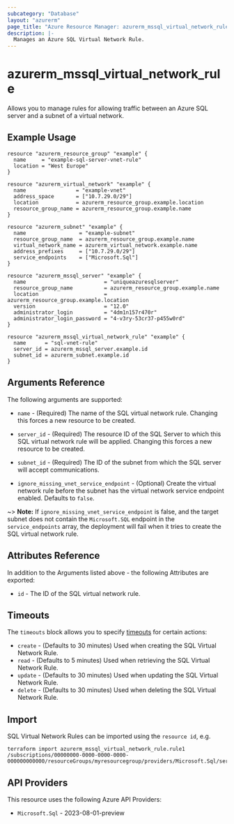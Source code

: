 ```yaml
---
subcategory: "Database"
layout: "azurerm"
page_title: "Azure Resource Manager: azurerm_mssql_virtual_network_rule"
description: |-
  Manages an Azure SQL Virtual Network Rule.
---
```


# azurerm_mssql_virtual_network_rule

Allows you to manage rules for allowing traffic between an Azure SQL server and a subnet of a virtual network.

## Example Usage

```hcl
resource "azurerm_resource_group" "example" {
  name     = "example-sql-server-vnet-rule"
  location = "West Europe"
}

resource "azurerm_virtual_network" "example" {
  name                = "example-vnet"
  address_space       = ["10.7.29.0/29"]
  location            = azurerm_resource_group.example.location
  resource_group_name = azurerm_resource_group.example.name
}

resource "azurerm_subnet" "example" {
  name                 = "example-subnet"
  resource_group_name  = azurerm_resource_group.example.name
  virtual_network_name = azurerm_virtual_network.example.name
  address_prefixes     = ["10.7.29.0/29"]
  service_endpoints    = ["Microsoft.Sql"]
}

resource "azurerm_mssql_server" "example" {
  name                         = "uniqueazuresqlserver"
  resource_group_name          = azurerm_resource_group.example.name
  location                     = azurerm_resource_group.example.location
  version                      = "12.0"
  administrator_login          = "4dm1n157r470r"
  administrator_login_password = "4-v3ry-53cr37-p455w0rd"
}

resource "azurerm_mssql_virtual_network_rule" "example" {
  name      = "sql-vnet-rule"
  server_id = azurerm_mssql_server.example.id
  subnet_id = azurerm_subnet.example.id
}
```

## Arguments Reference

The following arguments are supported:

* `name` - (Required) The name of the SQL virtual network rule. Changing this forces a new resource to be created.

* `server_id` - (Required) The resource ID of the SQL Server to which this SQL virtual network rule will be applied. Changing this forces a new resource to be created.

* `subnet_id` - (Required) The ID of the subnet from which the SQL server will accept communications.

* `ignore_missing_vnet_service_endpoint` - (Optional) Create the virtual network rule before the subnet has the virtual network service endpoint enabled. Defaults to `false`.

~> **Note:** If `ignore_missing_vnet_service_endpoint` is false, and the target subnet does not contain the `Microsoft.SQL` endpoint in the `service_endpoints` array, the deployment will fail when it tries to create the SQL virtual network rule.

## Attributes Reference

In addition to the Arguments listed above - the following Attributes are exported:

* `id` - The ID of the SQL virtual network rule.

## Timeouts

The `timeouts` block allows you to specify [timeouts](https://developer.hashicorp.com/terraform/language/resources/configure#define-operation-timeouts) for certain actions:

* `create` - (Defaults to 30 minutes) Used when creating the SQL Virtual Network Rule.
* `read` - (Defaults to 5 minutes) Used when retrieving the SQL Virtual Network Rule.
* `update` - (Defaults to 30 minutes) Used when updating the SQL Virtual Network Rule.
* `delete` - (Defaults to 30 minutes) Used when deleting the SQL Virtual Network Rule.

## Import

SQL Virtual Network Rules can be imported using the `resource id`, e.g.

```shell
terraform import azurerm_mssql_virtual_network_rule.rule1 /subscriptions/00000000-0000-0000-0000-000000000000/resourceGroups/myresourcegroup/providers/Microsoft.Sql/servers/myserver/virtualNetworkRules/vnetrulename
```

## API Providers
<!-- This section is generated, changes will be overwritten -->
This resource uses the following Azure API Providers:

* `Microsoft.Sql` - 2023-08-01-preview
